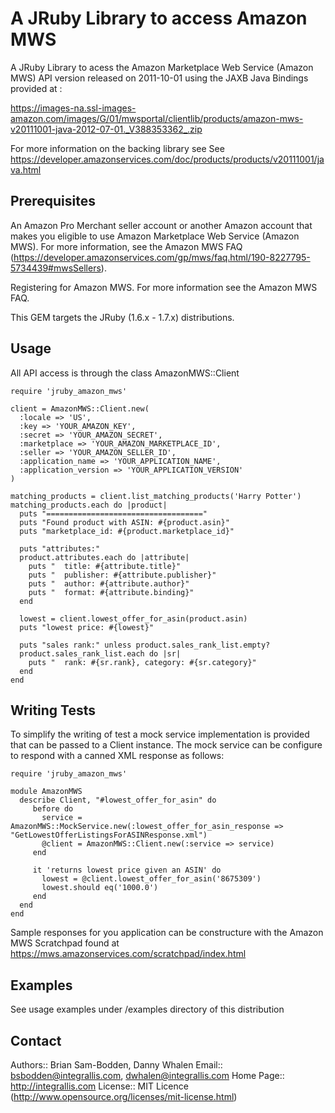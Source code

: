 A JRuby Library to access Amazon MWS
==================================== 

A JRuby Library to acess the Amazon Marketplace Web Service (Amazon MWS) API version released on  2011-10-01 using the JAXB Java Bindings provided at :

https://images-na.ssl-images-amazon.com/images/G/01/mwsportal/clientlib/products/amazon-mws-v20111001-java-2012-07-01._V388353362_.zip 

For more information on the backing library see See https://developer.amazonservices.com/doc/products/products/v20111001/java.html

Prerequisites
-------------

An Amazon Pro Merchant seller account or another Amazon account that makes you eligible to use Amazon Marketplace Web Service (Amazon MWS). For more information, see the Amazon MWS FAQ (https://developer.amazonservices.com/gp/mws/faq.html/190-8227795-5734439#mwsSellers).
    
Registering for Amazon MWS. For more information see the Amazon MWS FAQ.
    
This GEM targets the JRuby (1.6.x - 1.7.x) distributions. 

Usage
----- 

All API access is through the class AmazonMWS::Client

```
require 'jruby_amazon_mws'

client = AmazonMWS::Client.new(
  :locale => 'US',
  :key => 'YOUR_AMAZON_KEY',
  :secret => 'YOUR_AMAZON_SECRET',
  :marketplace => 'YOUR_AMAZON_MARKETPLACE_ID',
  :seller => 'YOUR_AMAZON_SELLER_ID',
  :application_name => 'YOUR_APPLICATION_NAME',
  :application_version => 'YOUR_APPLICATION_VERSION'
)                                                   

matching_products = client.list_matching_products('Harry Potter')       
matching_products.each do |product|
  puts "==================================="
  puts "Found product with ASIN: #{product.asin}"
  puts "marketplace_id: #{product.marketplace_id}" 
  
  puts "attributes:"  
  product.attributes.each do |attribute|
    puts "  title: #{attribute.title}" 
    puts "  publisher: #{attribute.publisher}"  
    puts "  author: #{attribute.author}"  
    puts "  format: #{attribute.binding}"
  end   
  
  lowest = client.lowest_offer_for_asin(product.asin) 
  puts "lowest price: #{lowest}"
  
  puts "sales rank:" unless product.sales_rank_list.empty? 
  product.sales_rank_list.each do |sr|
    puts "  rank: #{sr.rank}, category: #{sr.category}"
  end
end
``` 

Writing Tests
------------- 

To simplify the writing of test a mock service implementation is provided that can be passed to a Client instance. The mock service can be configure to respond with a canned XML response as follows:

```
require 'jruby_amazon_mws'  

module AmazonMWS
  describe Client, "#lowest_offer_for_asin" do
     before do 
       service = AmazonMWS::MockService.new(:lowest_offer_for_asin_response => "GetLowestOfferListingsForASINResponse.xml") 
       @client = AmazonMWS::Client.new(:service => service)
     end 
     
     it 'returns lowest price given an ASIN' do   
       lowest = @client.lowest_offer_for_asin('8675309') 
       lowest.should eq('1000.0') 
     end
  end
end
```   

Sample responses for you application can be constructure with the 
Amazon MWS Scratchpad found at https://mws.amazonservices.com/scratchpad/index.html 

Examples
--------

See usage examples under /examples directory of this distribution

Contact
-------

Authors:: Brian Sam-Bodden, Danny Whalen
Email:: bsbodden@integrallis.com, dwhalen@integrallis.com
Home Page:: http://integrallis.com
License:: MIT Licence (http://www.opensource.org/licenses/mit-license.html)